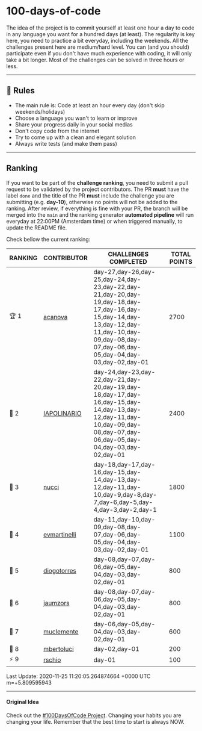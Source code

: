# 100-days-of-code

The idea of the project is to commit yourself at least one hour a day to code in any language you want for a hundred days (at least). The regularity is key here, you need to practice a bit everyday, including the weekends.
All the challenges present here are medium/hard level. You can (and you should) participate even if you don't have much experience with coding, it will only take a bit longer.
Most of the challenges can be solved in three hours or less.

---

## 🚩 Rules

- The main rule is: Code at least an hour every day (don't skip weekends/holidays)
- Choose a language you wan't to learn or improve
- Share your progress daily in your social medias
- Don't copy code from the internet
- Try to come up with a clean and elegant solution
- Always write tests (and make them pass)

---

## Ranking

If you want to be part of the **challenge ranking**, you need to submit a pull request to be validated by the project contributors. The PR **must** have the label `done` and the title of the PR **must** include the challenge you are submitting (e.g. **day-10**), otherwise no points will not be added to the ranking.
After review, if everything is fine with your PR, the branch will be merged into the `main` and the ranking generator **automated pipeline** will run everyday at 22:00PM (Amsterdam time) or when triggered manually, to update the README file.

Check bellow the current ranking:

|       RANKING       |                   CONTRIBUTOR                   |                                                                                     CHALLENGES COMPLETED                                                                                     | TOTAL POINTS |
|---------------------|-------------------------------------------------|----------------------------------------------------------------------------------------------------------------------------------------------------------------------------------------------|--------------|
| :trophy: 1          | [acanova](https://github.com/acanova)           | day-27,day-26,day-25,day-24,day-23,day-22,day-21,day-20,day-19,day-18,day-17,day-16,day-15,day-14,day-13,day-12,day-11,day-10,day-09,day-08,day-07,day-06,day-05,day-04,day-03,day-02,day-01 |         2700 |
| :2nd_place_medal: 2 | [IAPOLINARIO](https://github.com/IAPOLINARIO)   | day-24,day-23,day-22,day-21,day-20,day-19,day-18,day-17,day-16,day-15,day-14,day-13,day-12,day-11,day-10,day-09,day-08,day-07,day-06,day-05,day-04,day-03,day-02,day-01                      |         2400 |
| :3rd_place_medal: 3 | [nucci](https://github.com/nucci)               | day-18,day-17,day-16,day-15,day-14,day-13,day-12,day-11,day-10,day-9,day-8,day-7,day-6,day-5,day-4,day-3,day-2,day-1                                                                         |         1800 |
| :poop: 4            | [evmartinelli](https://github.com/evmartinelli) | day-11,day-10,day-09,day-08,day-07,day-06,day-05,day-04,day-03,day-02,day-01                                                                                                                 |         1100 |
| :no_good: 5         | [diogotorres](https://github.com/diogotorres)   | day-08,day-07,day-06,day-05,day-04,day-03,day-02,day-01                                                                                                                                      |          800 |
| :poop: 6            | [jaumzors](https://github.com/jaumzors)         | day-08,day-07,day-06,day-05,day-04,day-03,day-02,day-01                                                                                                                                      |          800 |
| :speak_no_evil: 7   | [muclemente](https://github.com/muclemente)     | day-06,day-05,day-04,day-03,day-02,day-01                                                                                                                                                    |          600 |
| :imp: 8             | [mbertoluci](https://github.com/mbertoluci)     | day-02,day-01                                                                                                                                                                                |          200 |
| :zap: 9             | [rschio](https://github.com/rschio)             | day-01                                                                                                                                                                                       |          100 |

Last Update: 2020-11-25 11:20:05.264874664 +0000 UTC m=+5.809595943

---

#### Original Idea

Check out the [#100DaysOfCode Project](https://www.100daysofcode.com/). Changing your habits you are changing your life. Remember that the best time to start is always NOW.
